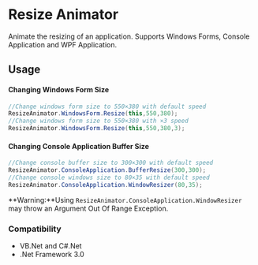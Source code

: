# Resize Animator
Animate the resizing of an application. Supports Windows Forms, Console Application and WPF Application.

## Usage

#### Changing Windows Form Size
  ```cs
//Change windows form size to 550×380 with default speed
ResizeAnimator.WindowsForm.Resize(this,550,380);
//Change windows form size to 550×380 with ×3 speed
ResizeAnimator.WindowsForm.Resize(this,550,380,3);
  ```
#### Changing Console Application Buffer Size
  ```cs
//Change console buffer size to 300×300 with default speed
ResizeAnimator.ConsoleApplication.BufferResize(300,300);
//Change console windows size to 80×35 with default speed
ResizeAnimator.ConsoleApplication.WindowResizer(80,35);
  ```
  
  **Warning:**Using ```ResizeAnimator.ConsoleApplication.WindowResizer``` may throw an Argument Out Of Range Exception.
  
### Compatibility
- VB.Net and C#.Net
- .Net Framework 3.0
